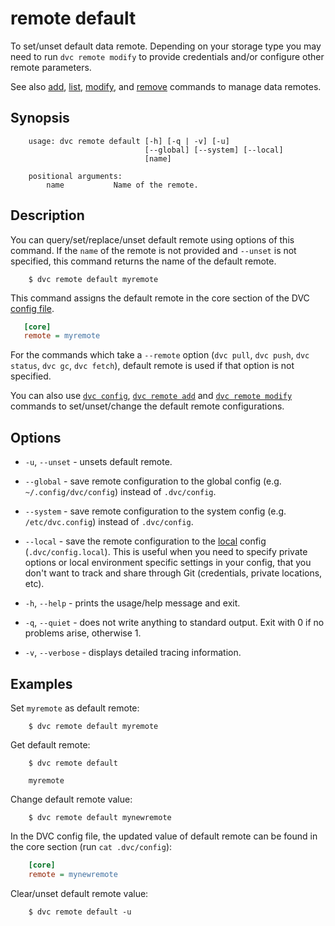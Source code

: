 # remote default

To set/unset default data remote. Depending on your storage type you may need
to run `dvc remote modify` to provide credentials and/or configure other remote
parameters.

See also [add](/doc/commands-reference/remote-add),
[list](/doc/commands-reference/remote-list),
[modify](/doc/commands-reference/remote-modify),
and [remove](/doc/commands-reference/remote-remove) commands to manage data
remotes.

## Synopsis

```usage
    usage: dvc remote default [-h] [-q | -v] [-u]
                              [--global] [--system] [--local]
                              [name]

    positional arguments:
        name           Name of the remote.
```

## Description

You can query/set/replace/unset default remote using options of this command.
If the `name` of the remote is not provided and `--unset` is not specified,
this command returns the name of the default remote.

```dvc
    $ dvc remote default myremote
```

This command assigns the default remote in the core section of the DVC
[config file](/doc/user-guide/dvc-files-and-directories).

```ini
   [core]
   remote = myremote
```

For the commands which take a `--remote` option (`dvc pull`, `dvc push`,
`dvc status`, `dvc gc`, `dvc fetch`), default remote is used if that option is
not specified.

You can also use [`dvc config`](/doc/user-guide/dvc-files-and-directories),
[`dvc remote add`](/doc/commands-reference/remote-add) and
[`dvc remote modify`](/doc/commands-reference/remote-modify) commands to
set/unset/change the default remote configurations.

## Options

* `-u`, `--unset` - unsets default remote.

* `--global` - save remote configuration to the global config (e.g.
`~/.config/dvc/config`) instead of `.dvc/config`.

* `--system` - save remote configuration to the system config (e.g.
`/etc/dvc.config`) instead of `.dvc/config`.

* `--local` - save the remote configuration to the
[local](/doc/user-guide/dvc-files-and-directories) config (`.dvc/config.local`).
This is useful when you need to specify private options or local environment
specific settings in your config, that you don't want to track and share through
Git (credentials, private locations, etc).

* `-h`, `--help` - prints the usage/help message and exit.

* `-q`, `--quiet` - does not write anything to standard output. Exit with 0 if
no problems arise, otherwise 1.

* `-v`, `--verbose` - displays detailed tracing information.

## Examples

Set `myremote` as default remote:

```dvc
    $ dvc remote default myremote
```

Get default remote:

```dvc
    $ dvc remote default

    myremote
```

Change default remote value:

```dvc
    $ dvc remote default mynewremote
```

In the DVC config file, the updated value of default remote can be found in the
core section (run `cat .dvc/config`):

```ini
    [core]
    remote = mynewremote
```

Clear/unset default remote value:

```dvc
    $ dvc remote default -u
```
